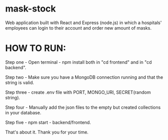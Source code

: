 # mask-stock
Web application built with React and Express (node.js) in which a hospitals' employees can login to their account and order new amount of masks.


# HOW TO RUN:

Step one - Open terminal - npm install both in "cd frontend" and in "cd backend".

Step two - Make sure you have a MongoDB connection running and that the string is valid.

Step three - create .env file with PORT, MONGO_URI, SECRET(random string). 

Step four - Manually add the json files to the empty but created collections in your database.

Step five - npm start - backend/frontend.



That's about it. Thank you for your time. 
